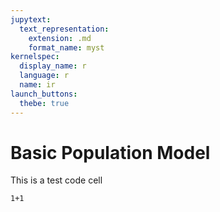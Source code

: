 ```yaml
---
jupytext:
  text_representation:
    extension: .md
    format_name: myst
kernelspec:
  display_name: r
  language: r
  name: ir
launch_buttons:
  thebe: true
---
```

# Basic Population Model

This is a test code cell

```{code-cell} r
1+1
```